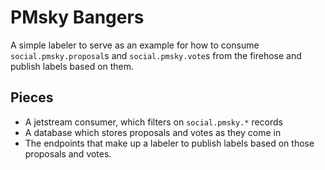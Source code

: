 # PMsky Bangers

A simple labeler to serve as an example for how to consume 
`social.pmsky.proposal`s and `social.pmsky.vote`s from the firehose and 
publish labels based on them.

## Pieces
- A jetstream consumer, which filters on `social.pmsky.*` records
- A database which stores proposals and votes as they come in
- The endpoints that make up a labeler to publish labels based on those proposals and votes.

